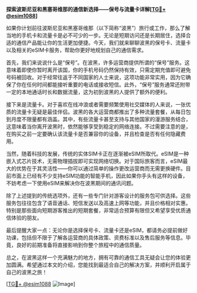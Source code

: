 **探索波斯尼亚和黑塞哥维那的通信新选择——保号与流量卡详解[[TG💪+ @esim1088](https://t.me/s/esim1088)]**

如果你计划前往波斯尼亚和黑塞哥维那（以下简称“波黑”）旅行或工作，那么了解当地的手机卡和流量卡是必不可少的一步。无论是短期访问还是长期居住，选择合适的通信产品能让你的生活更加便捷。今天，我们就来聊聊波黑的保号卡、流量卡以及相关的eSIM卡服务，帮助你更好地规划自己的通信需求。

首先，我们来说说什么是“保号”。在波黑，许多运营商提供所谓的“保号”服务。这意味着即使你暂时离开该国，你的手机号码仍然保持有效，只需定期充值即可避免号码被回收。对于经常往返于不同国家的人士来说，这项功能非常实用，因为它确保了你在任何时间都能接听重要的电话或接收短信。此外，“保号”服务通常还附带一定的本地通话时长和数据流量，这为初到波黑的人提供了额外的便利。

接下来是流量卡。对于喜欢在线冲浪或者需要频繁使用社交媒体的人来说，一张优质的流量卡无疑是最佳伴侣。波黑的各大运营商都推出了多种流量套餐，从每日包到月度不限量都有涵盖。其中，有些流量卡甚至支持与其他国家的漫游服务结合，这意味着当你离开波黑时，依然能够享受到稳定的网络连接。不过需要注意的是，在购买之前一定要确认该流量卡是否兼容你的设备，并且检查是否有任何隐藏费用。

当然，随着科技的发展，传统的实体SIM卡正在逐渐被eSIM所取代。eSIM是一种嵌入式芯片技术，无需物理插拔即可实现网络切换。对于国际旅客而言，eSIM最大的优势在于其灵活性——你可以通过简单的操作更改运营商而无需更换硬件。目前市面上已经有不少支持eSIM功能的智能手机，因此如果你手头有这样的设备，不妨考虑一下使用eSIM来解决你在波黑期间的通讯问题。

除了上述提到的传统选项外，还有一些专门针对游客设计的服务包可供选择。这些服务包往往包含了语音通话、短信发送以及高速上网等功能，并且价格相对实惠。特别是那些面向短期游客推出的短期套餐，非常适合预算有限但又希望享受优质通信体验的朋友。

最后提醒大家一点：无论你是选择保号卡、流量卡还是eSIM，都请务必提前做好功课，包括但不限于了解各运营商的具体政策、资费标准以及售后服务等信息。毕竟，良好的前期准备将直接影响到你整个旅程中的通信质量。

总之，在波黑这样一个充满魅力的地方，拥有可靠的通信工具无疑会让您的体验更加圆满。希望通过本文的介绍，您能找到最适合自己的解决方案，并顺利开启属于自己的波黑之旅！

[[TG💪+ @esim1088](https://t.me/s/esim1088) ![Image](https://i.postimg.cc/4NQfJmqS/Snipaste-2025-05-13-00-14-12.png)]